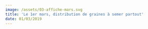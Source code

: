 ```yaml
---
image: /assets/03-affiche-mars.svg
title: 'Le 1er mars, distribution de graines à semer partout'
date: 01/03/2019
---
```


